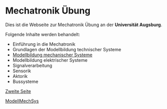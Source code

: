 # Mechatronik Übung

Dies ist die Webseite zur Mechatronik Übung an der **Universität Augsburg**.

Folgende Inhalte werden behandelt:
*  Einführung in die Mechatronik
*  Grundlagen der Modellbildung technischer Systeme
*  [Modellbildung mechanischer Systeme](https://github.com/ll7/Mechatronik-Uebung/blob/master/docs/ModellMechSys/ModellMechSys.md)
*  Modellbildung elektrischer Systeme
*  Signalverarbeitung
*  Sensorik
*  Aktorik
*  Bussysteme

[Zweite Seite](./ZweiteSeite.md)

[ModellMechSys](./ModellMechSys/ModellMechSys.md)

